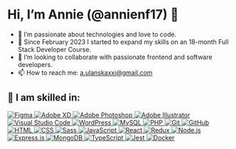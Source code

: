 # Hi, I’m Annie (@annienf17) 👋

- 👀 I’m passionate about technologies and love to code.
- 🌱 Since February 2023 I started to expand my skills on an 18-month Full Stack Developer Course.
- 💞️ I’m looking to collaborate with passionate frontend and software developers.
- 📫 How to reach me: [a.ulanskaxxi@gmail.com](mailto:a.ulanskaxxi@gmail.com)

## 💞️ I am skilled in:
<a href="https://www.figma.com/" target="_blank">
  <img src="https://skillicons.dev/icons?i=figma" alt="Figma" />
</a>
<a href="https://www.adobe.com/products/xd.html" target="_blank">
  <img src="https://skillicons.dev/icons?i=xd" alt="Adobe XD" />
</a>
<a href="https://www.adobe.com/products/photoshop.html" target="_blank">
  <img src="https://skillicons.dev/icons?i=ps" alt="Adobe Photoshop" />
</a>
<a href="https://www.adobe.com/products/illustrator.html" target="_blank">
  <img src="https://skillicons.dev/icons?i=ai" alt="Adobe Illustrator" />
</a>
<a href="https://code.visualstudio.com/" target="_blank">
  <img src="https://skillicons.dev/icons?i=vscode" alt="Visual Studio Code" />
</a>
<a href="https://wordpress.org/" target="_blank">
  <img src="https://skillicons.dev/icons?i=wordpress" alt="WordPress" />
</a>
<a href="https://www.mysql.com/" target="_blank">
  <img src="https://skillicons.dev/icons?i=mysql" alt="MySQL" />
</a>
<a href="https://www.php.net/" target="_blank">
  <img src="https://skillicons.dev/icons?i=php" alt="PHP" />
</a>
<a href="https://git-scm.com/" target="_blank">
  <img src="https://skillicons.dev/icons?i=git" alt="Git" />
</a>
<a href="https://github.com/" target="_blank">
  <img src="https://skillicons.dev/icons?i=github" alt="GitHub" />
</a>
<a href="https://developer.mozilla.org/en-US/docs/Web/HTML" target="_blank">
  <img src="https://skillicons.dev/icons?i=html" alt="HTML" />
</a>
<a href="https://developer.mozilla.org/en-US/docs/Web/CSS" target="_blank">
  <img src="https://skillicons.dev/icons?i=css" alt="CSS" />
</a>
<a href="https://sass-lang.com/" target="_blank">
  <img src="https://skillicons.dev/icons?i=sass" alt="Sass" />
</a>
<a href="https://developer.mozilla.org/en-US/docs/Web/JavaScript" target="_blank">
  <img src="https://skillicons.dev/icons?i=js" alt="JavaScript" />
</a>
<a href="https://reactjs.org/" target="_blank">
  <img src="https://skillicons.dev/icons?i=react" alt="React" />
</a>
<a href="https://redux.js.org/" target="_blank">
  <img src="https://skillicons.dev/icons?i=redux" alt="Redux" />
</a>
<a href="https://nodejs.org/" target="_blank">
  <img src="https://skillicons.dev/icons?i=nodejs" alt="Node.js" />
</a>
<a href="https://expressjs.com/" target="_blank">
  <img src="https://skillicons.dev/icons?i=express" alt="Express.js" />
</a>
<a href="https://www.mongodb.com/" target="_blank">
  <img src="https://skillicons.dev/icons?i=mongodb" alt="MongoDB" />
</a>
<a href="https://www.typescriptlang.org/docs/" target="_blank">
  <img src="https://skillicons.dev/icons?i=typescript" alt="TypeScript" />
</a>
<a href="https://jestjs.io/" target="_blank">
  <img src="https://skillicons.dev/icons?i=jest" alt="Jest" />
</a>
<a href="https://www.docker.com/" target="_blank">
  <img src="https://skillicons.dev/icons?i=docker" alt="Docker" />
</a>
